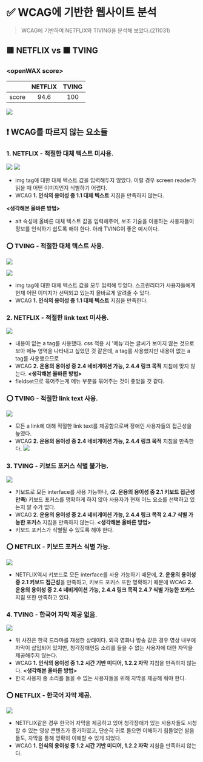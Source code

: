 # ✅ WCAG에 기반한 웹사이트 분석

> WCAG에 기반하여 NETFLIX와 TIVING을 분석해 보았다.(211031)

## 🟥 NETFLIX vs 🟧 TVING

### &lt;openWAX score>

|       | NETFLIX | TVING |
| :---: | :-----: | :---: |
| score |  94.6   |  100  |

![](https://images.velog.io/images/songjy377/post/3d87b029-7cf7-4e4b-911b-cc2b5fae7068/image.png)

## ❗ WCAG를 따르지 않는 요소들

### 1. NETFLIX - 적절한 대체 텍스트 미사용.

![](https://images.velog.io/images/songjy377/post/fe3a6b32-2ca0-49d7-b64a-002f9a6dbfb8/image.png)
![](https://images.velog.io/images/songjy377/post/e64b5288-3fcd-483d-9619-5771143db314/image.png)

-   img tag에 대한 대체 텍스트 값을 입력해두지 않았다. 이럴 경우 screen reader가 읽을 때 어떤 이미지인지 식별하기 어렵다.
-   WCAG **1. 인식의 용이성 중 1.1 대체 텍스트** 지짐을 만족하지 않는다.
    
**<생각해본 올바른 방법>**
-   alt 속성에 올바른 대체 텍스트 값을 입력해주어, 보조 기술을 이용하는 사용자들이 정보를 인식하기 쉽도록 해야 한다. 아래 TVING이 좋은 예시이다.

### ⭕ TVING - 적절한 대체 텍스트 사용.

![](https://images.velog.io/images/songjy377/post/767797d6-31e5-4cd8-9f8c-c2f43d4be820/image.png)

![](https://images.velog.io/images/songjy377/post/09cc7ad4-4464-4e30-b5fc-8f54fd973f45/image.png)

-   img tag에 대한 대체 텍스트 값을 모두 입력해 두었다. 스크린리더가 사용자들에게 현재 어떤 이미지가 선택되고 있는지 올바르게 알려줄 수 있다.
-   WCAG **1. 인식의 용이성 중 1.1 대체 텍스트** 지침을 만족한다.

### 2. NETFLIX - 적절한 link text 미사용.

![](https://images.velog.io/images/songjy377/post/636e51eb-7a17-4db5-ac6a-c6411b63a5de/a%20tag%20no%20content.jpg)

-   내용이 없는 a tag를 사용했다. css 적용 시 '메뉴'라는 글씨가 보이지 않는 것으로 보아 메뉴 영역을 나타내고 싶었던 것 같은데, a tag를 사용했지만 내용이 없는 a tag를 사용했으므로
-   WCAG **2. 운용의 용이성 중 2.4 네비게이션 가능, 2.4.4 링크 목적** 지침에 맞지 않는다.
    **<생각해본 올바른 방법>**
-   fieldset으로 묶어주는게 메뉴 부분을 묶어주는 것이 좋았을 것 같다.

### ⭕ TVING - 적절한 link text 사용.

![](https://images.velog.io/images/songjy377/post/78b0f5f8-f074-4d7b-a9a1-98c3d41997a5/image.png)

-   모든 a link에 대해 적절한 link text를 제공함으로써 장애인 사용자들의 접근성을 높였다.
-   WCAG **2. 운용의 용이성 중 2.4 네비게이션 가능, 2.4.4 링크 목적** 지침을 만족한다.
    ![](https://images.velog.io/images/songjy377/post/ce10d77d-e096-4cad-bf4a-fbb765cf6879/image.png)

### 3. TVING - 키보드 포커스 식별 불가능.

![](https://images.velog.io/images/songjy377/post/864a5e0d-ceb8-42d5-9584-8540da6f863c/image.png)

-   키보드로 모든 interface를 사용 가능하나, (**2. 운용의 용이성 중 2.1 키보드 접근성 만족**) 키보드 포커스를 명확하게 하지 않아 사용자가 현재 어느 요소를 선택하고 있는지 알 수가 없다.
-   WCAG **2. 운용의 용이성 중 2.4 네비게이션 가능, 2.4.4 링크 목적 2.4.7 식별 가능한 포커스** 지침을 만족하지 않는다.
    **<생각해본 올바른 방법>**
-   키보드 포커스가 식별될 수 있도록 해야 한다.

### ⭕ NETFLIX - 키보드 포커스 식별 가능.

![](https://images.velog.io/images/songjy377/post/d6990739-3eea-4827-b9fe-6cd3db1b317a/image.png)

-   NETFLIX역시 키보드로 모든 interface를 사용 가능하기 때문에, **2. 운용의 용이성 중 2.1 키보드 접근성**을 만족하고, 키보드 포커스 또한 명확하기 때문에 WCAG **2. 운용의 용이성 중 2.4 네비게이션 가능, 2.4.4 링크 목적 2.4.7 식별 가능한 포커스** 지침 또한 만족하고 있다.

### 4. TVING - 한국어 자막 제공 없음.

![](https://images.velog.io/images/songjy377/post/89a56b2f-5fd7-41c5-8543-6893e884b27e/image.png)

-   위 사진은 한국 드라마를 재생한 상태이다. 외국 영화나 방송 같은 경우 영상 내부에 자막이 삽입되어 있지만, 청각장애인등 소리를 들을 수 없는 사용자에 대한 자막을 제공해주지 않는다.
-   WCAG **1. 인식의 용이성 중 1.2 시간 기반 미디어, 1.2.2 자막** 지침을 만족하지 않는다.
    **<생각해본 올바른 방법>**
-   한국 사용자 중 소리를 들을 수 없는 사용자들을 위해 자막을 제공해 줘야 한다.

### ⭕ NETFLIX - 한국어 자막 제공.

![](https://images.velog.io/images/songjy377/post/dcb4a631-e331-495f-a00e-daaefd678f18/image.png)

-   NETFLIX같은 경우 한국어 자막을 제공하고 있어 청각장애가 있는 사용자들도 시청할 수 있는 영상 콘텐츠가 증가하였고, 단순히 귀로 들으면 이해하기 힘들었던 발음들도, 자막을 통해 명확히 이해할 수 있게 되었다.
-   WCAG **1. 인식의 용이성 중 1.2 시간 기반 미디어, 1.2.2 자막** 지침을 만족하지 않는다.
